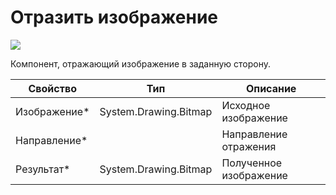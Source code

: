 # Отразить изображение

![](../../../resources/basic/data/images/image-(272).png)

Компонент, отражающий изображение в заданную сторону.

| Свойство      | Тип                   | Описание               |
| ------------- | --------------------- | ---------------------- |
| Изображение\* | System.Drawing.Bitmap | Исходное изображение   |
| Направление\* |                       | Направление отражения  |
| Результат\*   | System.Drawing.Bitmap | Полученное изображение |

